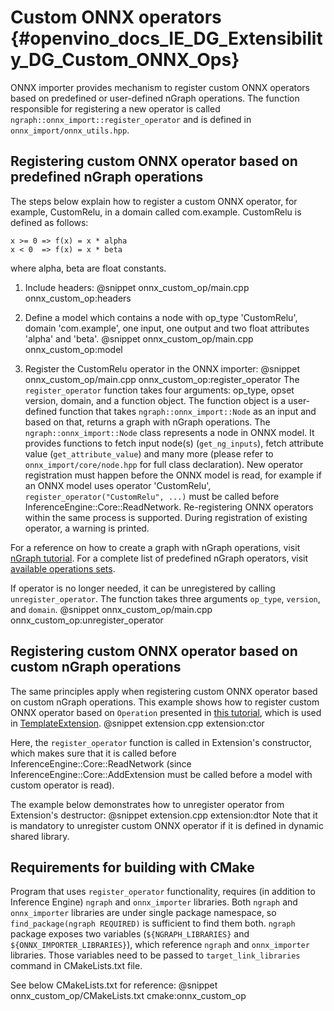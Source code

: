 # Custom ONNX operators {#openvino_docs_IE_DG_Extensibility_DG_Custom_ONNX_Ops}

ONNX importer provides mechanism to register custom ONNX operators based on predefined or user-defined nGraph operations.
The function responsible for registering a new operator is called `ngraph::onnx_import::register_operator` and is defined in `onnx_import/onnx_utils.hpp`.

## Registering custom ONNX operator based on predefined nGraph operations

The steps below explain how to register a custom ONNX operator, for example, CustomRelu, in a domain called com.example.
CustomRelu is defined as follows:
```
x >= 0 => f(x) = x * alpha
x < 0  => f(x) = x * beta
```
where alpha, beta are float constants.

1. Include headers:
@snippet onnx_custom_op/main.cpp onnx_custom_op:headers

2. Define a model which contains a node with op_type 'CustomRelu', domain 'com.example', one input, one output and two float attributes 'alpha' and 'beta'.
@snippet onnx_custom_op/main.cpp onnx_custom_op:model

3. Register the CustomRelu operator in the ONNX importer:
@snippet onnx_custom_op/main.cpp onnx_custom_op:register_operator
The `register_operator` function takes four arguments: op_type, opset version, domain, and a function object.
The function object is a user-defined function that takes `ngraph::onnx_import::Node` as an input and based on that, returns a graph with nGraph operations.
The `ngraph::onnx_import::Node` class represents a node in ONNX model. It provides functions to fetch input node(s) (`get_ng_inputs`), fetch attribute value (`get_attribute_value`) and many more (please refer to `onnx_import/core/node.hpp` for full class declaration).
New operator registration must happen before the ONNX model is read, for example if an ONNX model uses operator 'CustomRelu', `register_operator("CustomRelu", ...)` must be called before InferenceEngine::Core::ReadNetwork.
Re-registering ONNX operators within the same process is supported. During registration of existing operator, a warning is printed.


For a reference on how to create a graph with nGraph operations, visit [nGraph tutorial](../nGraphTutorial.md).
For a complete list of predefined nGraph operators, visit [available operations sets](../../ops/opset.md).

If operator is no longer needed, it can be unregistered by calling `unregister_operator`. The function takes three arguments `op_type`, `version`, and `domain`.
@snippet onnx_custom_op/main.cpp onnx_custom_op:unregister_operator

## Registering custom ONNX operator based on custom nGraph operations

The same principles apply when registering custom ONNX operator based on custom nGraph operations.
This example shows how to register custom ONNX operator based on `Operation` presented in [this tutorial](AddingNGraphOps.md), which is used in [TemplateExtension](Extension.md).
@snippet extension.cpp extension:ctor

Here, the `register_operator` function is called in Extension's constructor, which makes sure that it is called before InferenceEngine::Core::ReadNetwork (since InferenceEngine::Core::AddExtension must be called before a model with custom operator is read).

The example below demonstrates how to unregister operator from Extension's destructor:
@snippet extension.cpp extension:dtor
Note that it is mandatory to unregister custom ONNX operator if it is defined in dynamic shared library.

## Requirements for building with CMake

Program that uses `register_operator` functionality, requires (in addition to Inference Engine) `ngraph` and `onnx_importer` libraries.
Both `ngraph` and `onnx_importer` libraries are under single package namespace, so `find_package(ngraph REQUIRED)` is sufficient to find them both.
`ngraph` package exposes two variables (`${NGRAPH_LIBRARIES}` and `${ONNX_IMPORTER_LIBRARIES}`), which reference `ngraph` and `onnx_importer` libraries.
Those variables need to be passed to `target_link_libraries` command in CMakeLists.txt file.

See below CMakeLists.txt for reference:
@snippet onnx_custom_op/CMakeLists.txt cmake:onnx_custom_op
